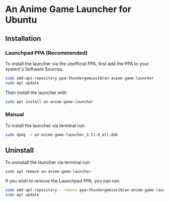 
# An Anime Game Launcher for Ubuntu

## Installation

### Launchpad PPA (Recommended)
To install the launcher via the unofficial PPA, first add the PPA to your system's Software Sources.
```bash
sudo add-apt-repository ppa:thundergemios10/an-anime-game-launcher
sudo apt update
```

Then install the launcher with:
```bash
sudo apt install an-anime-game-launcher
```

### Manual
To install the launcher via terminal run:
```bash
sudo dpkg -i an-anime-game-launcher_3.11.0_all.deb 
```

## Uninstall

To uninstall the launcher via terminal run:
```
sudo apt remove an-anime-game-launcher
```

If you wish to remove the Launchpad PPA, you can run:
```bash
sudo add-apt-repository --remove ppa:thundergemios10/an-anime-game-launcher
sudo apt update
```